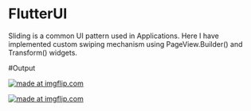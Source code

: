 # FlutterUI
Sliding is a common UI pattern used in Applications. 
Here I have implemented custom swiping mechanism using PageView.Builder() and Transform() widgets.

#Output

<a href="https://imgflip.com/gif/33ekfp"><img src="https://i.imgflip.com/33ekfp.gif" title="made at imgflip.com"/></a>

<a href="https://imgflip.com/gif/33ekjw"><img src="https://i.imgflip.com/33ekjw.gif" title="made at imgflip.com"/></a>

